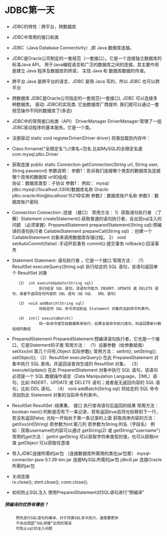 # JDBC第一天
#####
- JDBC的特性：跨平台，跨数据库
- JDBC中常用的接口和类
- JDBC（Java Database Connectivity）,即 Java 数据库连接。
- JDBC是Oracle公司制定的一套规范（一套接口）。它是一个连接独立数据库的标准Java API，
	用于Java编程语言和广泛的数据库之间的连接。其主要作用是建立 Java 程序及数据库的桥梁，
	实现 Java 和 数据库数据的传递。
- 跨平台
  	Java 是跨平台的语言，JDBC 是用 Java 写的，所以 JDBC 也可以跨平台
- 跨数据库
	   JDBC是Oracle公司指定的一套规范(一套接口), JDBC 可以连接多种数据库。
       驱动: JDBC的实现类.  它由数据库厂商提供.
      我们就可以通过一套规范操作不同的数据库了(多态)

- JDBC中的常用接口和类（API）
	DriverManager
		DriverManager:管理了一组JDBC驱动程序的基本服务。它是一个类。
- 注册驱动   static void registerDriver(Driver driver) 将类加载到内存中：
- Class.forname("全限定名");//类名+包名  比如MySQL的全限定名是com.mysql.jdbc.Driver
-  获取连接
       public static Connection getConnection(String url,
           String user,
           String password)
  		参数说明：
  		    参数1：告诉我们连接哪个类型的数据库及连接哪个具体的数据库
  			   url的组成:    
           协议：数据库类型：子协议 参数1：
       例如：
  		     mysql:  jdbc:mysql://localhost:3306/数据库名称
  			  Oracle: jdbc:oracle:thin@localhost:1521@实例
  			参数2：数据库账户名称
  			参数3：数据库账户密码
-	Connection
		Connection :连接 （接口）
        常用方法：
            1）获取语句执行者
                （了解）Statement createStatement():获取普通的语句执行者，会出现sql注入的问题
                （必须掌握）PreparedStatement preparedStatement(String sql):预编译的语句执行者
                 CallableStatement prepareCall(String sql) ：创建一个 CallableStatement 对象来调用数据库存储过程。
           	2） void setAutoCommit(false) :手动开启事务
			    commit():提交事务
				  rollback():回滚事务
- Statement
		Statement: 语句执行者 ，它是一个接口
		常用方法：
		（1） ResultSet executeQuery(String sql)
				执行给定的 SQL 语句，该语句返回单个 ResultSet 对象

		（2） int executeUpdate(String sql)
				  执行给定 SQL 语句，该语句可能为 INSERT、UPDATE 或 DELETE 语句，或者不返回任何内容的 SQL 语句（如 SQL   DDL 语句）

		（3） void addBatch(String sql)
				  将给定的 SQL 命令添加到此 Statement 对象的当前命令列表中。

		（4） int[] executeBatch()
				  将一批命令提交给数据库来执行，如果全部命令执行成功，则返回更新计数组成的数组
-	PreparedStatement
		PreparedStatement:预编译语句执行者，它也是一个接口，它是Statement的子类
		 常用方法：
		 （1）设置参数（给参数赋值）
					setXxx(int 第几个问号,Object 实际参数);
						常用方法： setInt();
								   setString();
								   setObject();
		 （2）ResultSet executeQuery()
				  在此 PreparedStatement 对象中执行 SQL 查询，并返回该查询生成的 ResultSet 对象。
		 （3）  executeUpdate()
				  在此 PreparedStatement 对象中执行 SQL 语句，该语句必须是一个 SQL 数据操作语言（Data Manipulation Language，DML）语句，比如 INSERT、UPDATE 或 DELETE 语句；或者是无返回内容的 SQL 语句，比如 DDL 语句。
		（4） void addBatch(String sql)
				  将给定的 SQL 命令添加到此 Statement 对象的当前命令列表中。

-	ResultSet
		ResultSet :结果集， 接口
        执行查询语句后返回的结果
        常用方法：
            boolean next():判断是否有下一条记录，若有返回true且将光标移到下一行，若没有返回false;
			光标一开始处于第一条记录的上面
			获取具体内容的方法：
			   getXxx(int|String)
			     若参数为int:第几列
				   若参数为String:列名（字段名）
			    例如：获取username的内容可以通过
				      getString(2)
				    或 getString("username")
				常用的get方法：
				   getInt
				   getString 可以获取字符串类型的值，也可以获取int值
				   getObject 可以获取任意值		
- 导入JDBC连接所需的jar包 （连接数据库所需用的类在jar包里）
			mysql-connector-java-5.1.39-bin.jar     连接MySQL所需的jar包
			jdbc6.jar     连接Oracle所需的jar包

- 关闭连接		
			rs.close();
			stmt.close();
			conn.close();
- 如何防止SQL注入
		使用PreparedStatement对SQL语句进行“预编译”
##### 预编译的优势有哪些？
		 预先进行SQL语句的编译，对于同类SQL多次执行，速度要更快
		 不会出现因“SQL拼接”出现的错误
		 可防止sql的注入问题
